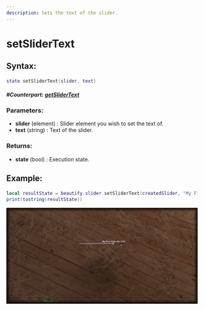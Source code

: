 ```yaml
---
description: Sets the text of the slider.
---
```


# setSliderText

## **Syntax:**

```lua
state setSliderText(slider, text)
```

#### _**\#Counterpart:**_ [_**getSliderText**_](getslidertext.md)

### **Parameters:**

* **slider** \(element\) : Slider element you wish to set the text of.
* **text** \(string\) : Text of the slider.

### **Returns:**

* **state** \(bool\) : Execution state.

## **Example:**

```lua
local resultState = beautify.slider.setSliderText(createdSlider, "My First Slider #1")
print(tostring(resultState))
```

![](../../.gitbook/assets/setslidertext.png)

